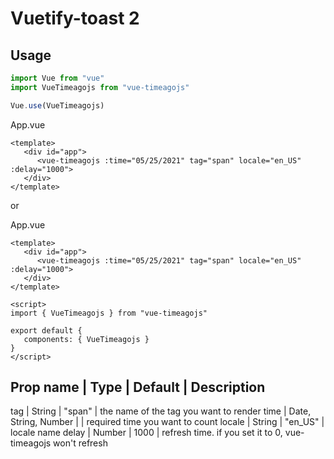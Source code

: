 # Vuetify-toast 2

## Usage

``` js
import Vue from "vue"
import VueTimeagojs from "vue-timeagojs"

Vue.use(VueTimeagojs)
```

App.vue
``` vue
<template>
   <div id="app">
      <vue-timeagojs :time="05/25/2021" tag="span" locale="en_US" :delay="1000">
   </div>
</template>
```

or

App.vue
``` vue
<template>
   <div id="app">
      <vue-timeagojs :time="05/25/2021" tag="span" locale="en_US" :delay="1000">
   </div>
</template>

<script>
import { VueTimeagojs } from "vue-timeagojs"

export default {
   components: { VueTimeagojs }
}
</script>
```

Prop name | Type                 | Default | Description 
---------------------------------------------
tag       | String               | "span"  | the name of the tag you want to render 
time      | Date, String, Number |         | required time you want to count 
locale    | String               | "en_US" | locale name 
delay     | Number               | 1000    | refresh time. if you set it to 0, vue-timeagojs won't refresh 